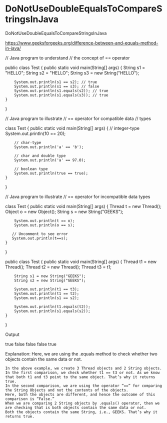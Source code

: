 # DoNotUseDoubleEqualsToCompareStringsInJava
DoNotUseDoubleEqualsToCompareStringsInJava

https://www.geeksforgeeks.org/difference-between-and-equals-method-in-java/

// Java program to understand
// the concept of == operator
 
public class Test {
    public static void main(String[] args)
    {
        String s1 = "HELLO";
        String s2 = "HELLO";
        String s3 =  new String("HELLO");
 
        System.out.println(s1 == s2); // true
        System.out.println(s1 == s3); // false
        System.out.println(s1.equals(s2)); // true
        System.out.println(s1.equals(s3)); // true
    }
}


// Java program to illustrate
// == operator for compatible data
// types
 
class Test {
    public static void main(String[] args)
    {
        // integer-type
        System.out.println(10 == 20);
 
        // char-type
        System.out.println('a' == 'b');
 
        // char and double type
        System.out.println('a' == 97.0);
 
        // boolean type
        System.out.println(true == true);
    }
}


// Java program to illustrate
// == operator for incompatible data types
 
class Test {
    public static void main(String[] args)
    {
        Thread t = new Thread();
        Object o = new Object();
        String s = new String("GEEKS");
 
        System.out.println(t == o);
        System.out.println(o == s);
 
       // Uncomment to see error
       System.out.println(t==s);
    }
}


public class Test {
    public static void main(String[] args)
    {
        Thread t1 = new Thread();
        Thread t2 = new Thread();
        Thread t3 = t1;
 
        String s1 = new String("GEEKS");
        String s2 = new String("GEEKS");
 
        System.out.println(t1 == t3);
        System.out.println(t1 == t2);
        System.out.println(s1 == s2);
 
        System.out.println(t1.equals(t2));
        System.out.println(s1.equals(s2));
    }
}

 
 
Output

true
false
false
false
true



Explanation: Here, we are using the .equals method to check whether two objects contain the same data or not. 

 

    In the above example, we create 3 Thread objects and 2 String objects.
    In the first comparison, we check whether t1 == t3 or not. As we know that both t1 and t3 point to the same object. That’s why it returns true.
    In the second comparison, we are using the operator “==” for comparing the String Objects and not the contents of the objects. 
    Here, both the objects are different, and hence the outcome of this comparison is “False.”
    When we are comparing 2 String objects by .equals() operator, then we are checking that is both objects contain the same data or not.
    Both the objects contain the same String, i.e., GEEKS. That’s why it returns true.
